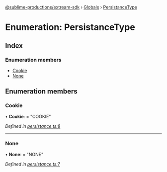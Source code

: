 [@sublime-productions/extream-sdk](../README.md) › [Globals](../globals.md) › [PersistanceType](persistancetype.md)

# Enumeration: PersistanceType

## Index

### Enumeration members

* [Cookie](persistancetype.md#cookie)
* [None](persistancetype.md#none)

## Enumeration members

###  Cookie

• **Cookie**: = "COOKIE"

*Defined in [persistance.ts:8](https://github.com/Extream-SaaS/ex-sdk/blob/775f75c/src/persistance.ts#L8)*

___

###  None

• **None**: = "NONE"

*Defined in [persistance.ts:7](https://github.com/Extream-SaaS/ex-sdk/blob/775f75c/src/persistance.ts#L7)*
